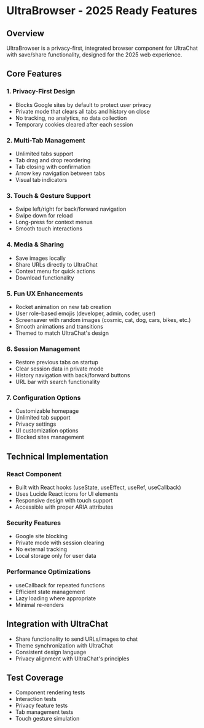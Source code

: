 # UltraBrowser - 2025 Ready Features

## Overview
UltraBrowser is a privacy-first, integrated browser component for UltraChat with save/share functionality, designed for the 2025 web experience.

## Core Features

### 1. Privacy-First Design
- Blocks Google sites by default to protect user privacy
- Private mode that clears all tabs and history on close
- No tracking, no analytics, no data collection
- Temporary cookies cleared after each session

### 2. Multi-Tab Management
- Unlimited tabs support
- Tab drag and drop reordering
- Tab closing with confirmation
- Arrow key navigation between tabs
- Visual tab indicators

### 3. Touch & Gesture Support
- Swipe left/right for back/forward navigation
- Swipe down for reload
- Long-press for context menus
- Smooth touch interactions

### 4. Media & Sharing
- Save images locally
- Share URLs directly to UltraChat
- Context menu for quick actions
- Download functionality

### 5. Fun UX Enhancements
- Rocket animation on new tab creation
- User role-based emojis (developer, admin, coder, user)
- Screensaver with random images (cosmic, cat, dog, cars, bikes, etc.)
- Smooth animations and transitions
- Themed to match UltraChat's design

### 6. Session Management
- Restore previous tabs on startup
- Clear session data in private mode
- History navigation with back/forward buttons
- URL bar with search functionality

### 7. Configuration Options
- Customizable homepage
- Unlimited tab support
- Privacy settings
- UI customization options
- Blocked sites management

## Technical Implementation

### React Component
- Built with React hooks (useState, useEffect, useRef, useCallback)
- Uses Lucide React icons for UI elements
- Responsive design with touch support
- Accessible with proper ARIA attributes

### Security Features
- Google site blocking
- Private mode with session clearing
- No external tracking
- Local storage only for user data

### Performance Optimizations
- useCallback for repeated functions
- Efficient state management
- Lazy loading where appropriate
- Minimal re-renders

## Integration with UltraChat
- Share functionality to send URLs/images to chat
- Theme synchronization with UltraChat
- Consistent design language
- Privacy alignment with UltraChat's principles

## Test Coverage
- Component rendering tests
- Interaction tests
- Privacy feature tests
- Tab management tests
- Touch gesture simulation